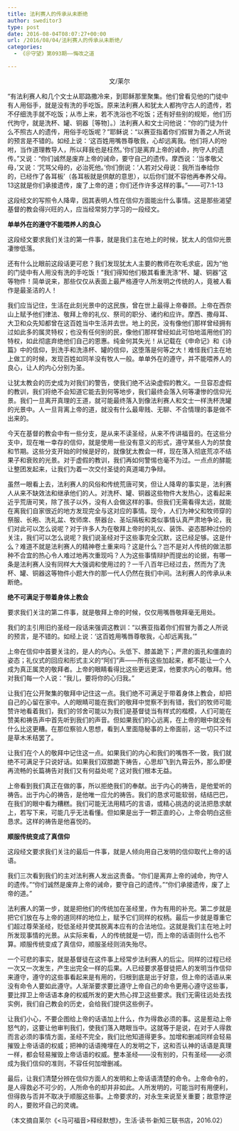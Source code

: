 ```yaml
---
title: 法利赛人的传承从未断绝
author: sweditor3
type: post
date: 2016-08-04T08:07:27+00:00
url: /2016/08/04/法利赛人的传承从未断绝/
categories:
  - 《＠守望》第093期——悔改之道

---
```

<p style="text-align: center;">
  文/莱尔
</p>

<p style="text-align: center;">
  <!--more-->
</p>

“有法利赛人和几个文士从耶路撒冷来，到耶稣那里聚集。他们曾看见他的门徒中有人用俗手，就是没有洗的手吃饭。原来法利赛人和犹太人都拘守古人的遗传，若不仔细洗手就不吃饭；从市上来，若不洗浴也不吃饭；还有好些别的规矩，他们历代拘守，就是洗杯、罐、铜器［等物］。）法利赛人和文士问他说：“你的门徒为什么不照古人的遗传，用俗手吃饭呢？”耶稣说：“以赛亚指着你们假冒为善之人所说的预言是不错的。如经上说：‘这百姓用嘴唇尊敬我，心却远离我。他们将人的吩咐，当作道理教导人，所以拜我也是枉然。’你们是离弃上帝的诫命，拘守人的遗传。”又说：“你们诚然是废弃上帝的诫命，要守自己的遗传。摩西说：‘当孝敬父母，’又说：‘咒骂父母的，必治死他。’你们倒说：‘人若对父母说：我所当奉给你的，已经作了各耳板’（各耳板就是供献的意思），以后你们就不容他再奉养父母。13这就是你们承接遗传，废了上帝的道；你们还作许多这样的事。”——可7:1-13

这段经文的写照令人降卑，因其表明人性在信仰方面能出什么事情。这是那些渴望基督的教会得兴旺的人，应当经常努力学习的一段经文。

**单单外在的遵守不能喂养人的良心**

这段经文要求我们关注的第一件事，就是我们主在地上的时候，犹太人的信仰光景凄惨低落。

还有什么比眼前这段话更可悲？我们发现犹太人主要的教师在吹毛求疵，因为“他的门徒中有人用没有洗的手吃饭！”我们得知他们极其看重洗涤“杯、罐、铜器”这等物件！简单说来，那些仅仅从表面上最严格遵守人所发明之传统的人，竟被人看作是最圣洁的人！

我们应当记住，生活在此刻光景中的这民族，曾在世上最得上帝眷顾。上帝在西奈山上赋予他们律法、敬拜上帝的礼仪、祭司的职分、诸约和应许。摩西、撒母耳、大卫和众先知都曾在这百姓当中生活并去世。地上的民，没有像他们那样曾经拥有过如此多的属灵特权；也没有任何别的民，像他们那样曾经如此可怕地滥用他们的特权，如此彻底弃绝他们自己的恩惠。纯金何其失光！从记载在《申命记》和《诗篇》中的信仰，到洗手和洗涤杯、罐的信仰，这堕落是何等之大！难怪我们主在地上做工的时候，发现百姓如同羊没有牧人一般。单单外在的遵守，并不能喂养人的良心，让人的内心分别为圣。

让犹太教会的历史成为对我们的警告，使我们绝不沾染虚假的教义。一旦容忍虚假的教训，我们将绝不会知道它能去到何等地步，我们最终会落入何等凄惨的信仰光景。我们一旦离开真理的王道，就可能最终落入到像法利赛人和文士一样洗杯洗罐的光景中。人一旦背离上帝的道，就没有什么最卑贱、无聊、不合情理的事是做不出来的。

今天在基督的教会中有一些分支，是从来不读圣经，从来不传讲福音的。在这些分支中，现在唯一幸存的信仰，就是使用一些没有意义的形式，遵守某些人为的禁食和节期。这些分支开始的时候是好的，就像犹太教会一样，现在落入彻底荒凉不结果子和衰败的光景。对于虚假的教训，我们再如何警惕也毫不为过。一点点的酵能让整团发起来，让我们为着一次交付圣徒的真道竭力争辩。

虽然一眼看上去，法利赛人的风俗和传统荒唐可笑，但让人降卑的事实是，法利赛人从来不缺效法和继承他们的人。对洗杯、罐、铜器这些物件大发热心，这看起来近乎荒唐可笑，除了孩子以外，没有人会做这样的事。但我们无需看得太远，就能在离我们自家很近的地方发现完全与这对应的事情。现今，人们为神父和牧师穿的祭服、长袍、洗礼盆、牧师席、祭器台、圣坛隔板和类似事情认真严肃地争论，我们对此可以怎么说呢？对于许多人为在敬拜上帝时的礼仪、装饰、姿态那种过份的关注，我们可以怎么说呢？我们说圣经对于这些事完全沉默，这已经足够。这是什么？难道不就是法利赛人的精神卷土重来吗？这是什么？岂不是对人传统的做法那种不合宜的热心令人难过地再次重现吗？人为这些事情辩护而提出的论据，有哪一条是法利赛人没有同样大大强调和使用过的？一千八百年已经过去，然而为了洗杯、罐、铜器这等物件小题大作的那一代人仍然在我们中间。法利赛人的传承从未断绝。

**绝不可满足于带着身体上教会**

要求我们关注的第二件事，就是敬拜上帝的时候，仅仅用嘴唇敬拜毫无用处。

我们的主引用旧约圣经一段话来强调这教训：“以赛亚指着你们假冒为善之人所说的预言，是不错的。如经上说：‘这百姓用嘴唇尊敬我，心却远离我。’”

上帝在信仰中首要关注的，是人的内心。头低下、膝盖跪下；严肃的面孔和僵直的姿态；礼仪式的回应和形式主义的“阿们”声——所有这些加起来，都不能让一个人成为真正属灵的敬拜者。上帝的眼睛看得比这些更远更深，他要求内心的敬拜。他对我们每一个人说：“我儿，要将你的心归我。”

让我们在公开聚集的敬拜中记住这一点。我们绝不可满足于带着身体上教会，却把自己的心留在家中。人的眼睛可能在我们的敬拜中觉察不到有错，我们的牧师可能赞许地看着我们，我们的邻舍可能以为我们是基督徒当有样式的楷模，人们可能在赞美和祷告声中首先听到我们的声音。但如果我们的心远离，在上帝的眼中就没有什么比这更糟。在那位察验人思想，看到人里面隐秘事的上帝面前，这一切只不过是草木禾秸罢了。

让我们在个人的敬拜中记住这一点。如果我们的内心和我们的嘴唇不一致，我们就绝不可满足于只说好话。如果我们双膝跪下祷告，心思却飞到九霄云外，那么即便再流畅的长篇祷告对我们又有何益处呢？这对我们根本无益。

上帝看到我们真正在做的事，所以拒绝我们的奉献。出于内心的祷告，是他爱听的祷告。出于内心的祷告，是他唯一应允的祷告。我们的恳求可能软弱，结结巴巴，在我们的眼中看为糟糕。我们可能无法用精巧的言语，或精心挑选的说法把恳求献上，若写下来，可能几乎无法看懂。但如果是出于一颗正直的心，上帝会明白这些恳求。这样的祷告是他喜悦的。

**顺服传统变成了真信仰**

这段经文要求我们关注的最后一件事，就是人倾向用自己发明的信仰取代上帝的话语。

我们三次看到我们的主对法利赛人发出这责备。“你们是离弃上帝的诫命，拘守人的遗传。”“你们诚然是废弃上帝的诫命，要守自己的遗传。”“你们承接遗传，废了上帝的道。”

法利赛人的第一步，就是把他们的传统加在圣经里，作为有用的补充。第二步就是把它们放在与上帝的道同样的地位上，赋予它们同样的权柄。最后一步就是尊重它们超过尊荣圣经，贬低圣经并使其脱离本应有的合法地位。这就是我们主在地上时所发现事情的光景。从实际来看，人的传统就是一切，而上帝的话语则什么也不算。顺服传统变成了真信仰，顺服圣经则消失殆尽。

一个可悲的事实，就是基督徒在这件事上经常步法利赛人的后尘。同样的过程已经一次又一次发生，产生出完全一样的后果。人已经要求基督徒把人的发明当作信仰来遵守，遵守的这些事看起来是有用的，归根到底是出于好意，但上帝的话语从来没有命令人要如此遵守。人渐渐要求要比遵守上帝自己的命令更用心遵守这些事，要比捍卫上帝话语本身的权威所发的更大热心捍卫这些要求。我们无需往远处去找实例，我们自己教会的历史，会给我们提供这些例子。

让我们小心，不要企图给上帝的话语加上什么，作为得救必须的事。这是惹动上帝怒气的，这要让他审判我们，使我们落入瞎眼当中。这就等于是说，在对于人得救而言必须的事情方面，圣经不完全，我们比他知道得更多。加增和删减同样会轻易摧毁上帝话语的权威；把神的话语掩埋在人的发明之下，这和否认神的话语是真理一样，都会轻易摧毁上帝话语的权威。整本圣经——没有别的，只有圣经——必须成为我们信仰的准则，不容任何加增删减。

最后，让我们清楚分辨在信仰方面人的发明和上帝话语清楚的命令。上帝命令的，是人得救必不可少的，人所命令的却并非如此。人所发明的，可能当时有用便利，但得救与否并不取决于顺服这些事。上帝要求的，对永生来说至关重要；故意悖逆的人，要败坏自己的灵魂。

（本文摘自莱尔《<马可福音>释经默想》，生活·读书·新知三联书店，2016.02）